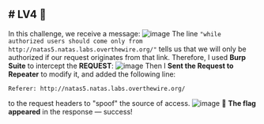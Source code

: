 ## # LV4 🔐
In this challenge, we receive a message:
![image](https://github.com/user-attachments/assets/e1f63eea-d470-4d7e-befe-232550886b05)
The line `"while authorized users should come only from http://natas5.natas.labs.overthewire.org/"` tells us that we will only be authorized if our request originates from that link.
Therefore, I used **Burp Suite** to intercept the **REQUEST**:
![image](https://github.com/user-attachments/assets/fb0daf31-d3a7-40fe-9e43-77d80df0e074)
Then I **Sent the Request to Repeater** to modify it, and added the following line:
```http
Referer: http://natas5.natas.labs.overthewire.org/
```
to the request headers to "spoof" the source of access.
![image](https://github.com/user-attachments/assets/bb3fbbbe-fa99-4540-bfb2-fa044aaf412a)
🎉 **The flag appeared** in the response — success!
